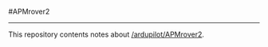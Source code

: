 #APMrover2

---

This repository contents notes about [/ardupilot/APMrover2](https://github.com/BeaglePilot/ardupilot/tree/master/APMrover2).
